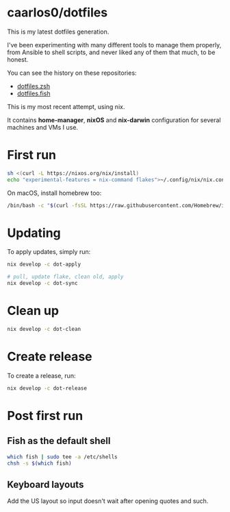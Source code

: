 # caarlos0/dotfiles

This is my latest dotfiles generation.

I've been experimenting with many different tools to manage them properly, from
Ansible to shell scripts, and never liked any of them that much, to be honest.

You can see the history on these repositories:

- [dotfiles.zsh](https://github.com/caarlos0/dotfiles.zsh)
- [dotfiles.fish](https://github.com/caarlos0/dotfiles.fish)

This is my most recent attempt, using nix.

It contains **home-manager**, **nixOS** and **nix-darwin** configuration
for several machines and VMs I use.

# First run

```bash
sh <(curl -L https://nixos.org/nix/install)
echo "experimental-features = nix-command flakes">~/.config/nix/nix.conf
```

On macOS, install homebrew too:

```bash
/bin/bash -c "$(curl -fsSL https://raw.githubusercontent.com/Homebrew/install/HEAD/install.sh)"
```

# Updating

To apply updates, simply run:

```bash
nix develop -c dot-apply

# pull, update flake, clean old, apply
nix develop -c dot-sync
```

# Clean up

```sh
nix develop -c dot-clean
```

# Create release

To create a release, run:

```bash
nix develop -c dot-release
```

# Post first run

## Fish as the default shell

```sh
which fish | sudo tee -a /etc/shells
chsh -s $(which fish)
```

## Keyboard layouts

Add the US layout so input doesn't wait after opening quotes and such.
